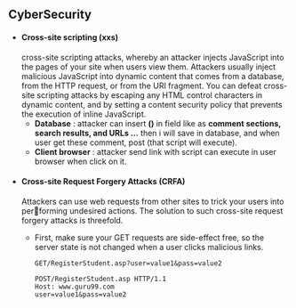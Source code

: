 ## CyberSecurity
- ####  Cross-site scripting (xxs)
    cross-site scripting attacks, whereby an 
    attacker injects JavaScript into the pages of your site when users view them. 
    Attackers usually inject malicious JavaScript into dynamic content that 
    comes from a database, from the HTTP request, or from the URI fragment. 
    You can defeat cross-site scripting attacks by escaping any HTML control 
    characters in dynamic content, and by setting a content security policy that 
    prevents the execution of inline JavaScript.
    - **Database** : attacker can insert **(<script></script>)** in field like as **comment sections, search results, and URLs ...** then i will save in database, and when user get these comment, post (that script will execute).
    - **Client browser** : attacker send link with script can execute in user browser when click on it.
- ####  Cross-site Request Forgery Attacks (CRFA)
    Attackers can use web requests from other sites to trick your users into performing undesired actions. 
    The solution to such cross-site request forgery attacks is threefold. 
    - First, make sure your GET requests are side-effect free, so the server state is not changed when a user clicks malicious links.
      ```
      GET/RegisterStudent.asp?user=value1&pass=value2
      ```  
      
      ```
      POST/RegisterStudent.asp HTTP/1.1  
      Host: www.guru99.com
      user=value1&pass=value2
      ```
        
